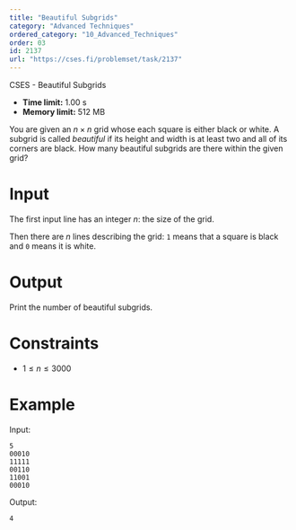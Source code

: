 ```yaml
---
title: "Beautiful Subgrids"
category: "Advanced Techniques"
ordered_category: "10_Advanced_Techniques"
order: 03
id: 2137
url: "https://cses.fi/problemset/task/2137"
---
```


CSES - Beautiful Subgrids

  * **Time limit:** 1.00 s
  * **Memory limit:** 512 MB

You are given an $n \times n$ grid whose each square is either black or white.
A subgrid is called _beautiful_ if its height and width is at least two and
all of its corners are black. How many beautiful subgrids are there within the
given grid?

# Input

The first input line has an integer $n$: the size of the grid.

Then there are $n$ lines describing the grid: `1` means that a square is black
and `0` means it is white.

# Output

Print the number of beautiful subgrids.

# Constraints

  * $1 \le n \le 3000$

# Example

Input:

    
    
    5
    00010
    11111
    00110
    11001
    00010
    

Output:

    
    
    4
    

